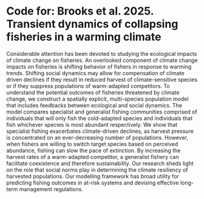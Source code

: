 # Code for: Brooks et al. 2025. Transient dynamics of collapsing fisheries in a warming climate

Considerable attention has been devoted to studying the ecological impacts of climate change on fisheries. An overlooked component of climate change impacts on fisheries is shifting behavior of fishers in response to warming trends. Shifting social dynamics may allow for compensation of climate driven declines if they result in reduced harvest of climate-sensitive species or if they suppress populations of warm-adapted competitors. To understand the potential outcomes of fisheries threatened by climate change, we construct a spatially explicit, multi-species population model that includes feedbacks between ecological and social dynamics. The model compares specialist and generalist fishing communities comprised of individuals that will only fish the cold-adapted species and individuals that fish whichever species is most abundant respectively. We show that specialist fishing exacerbates climate-driven declines, as harvest pressure is concentrated on an ever-decreasing number of populations. However, when fishers are willing to switch target species based on perceived abundance, fishing can slow the pace of extinction. By increasing the harvest rates of a warm-adapted competitor, a generalist fishery can facilitate coexistence and therefore sustainability. Our research sheds light on the role that social norms play in determining the climate resiliency of harvested populations. Our modelling framework has broad utility for predicting fishing outcomes in at-risk systems and devising effective long-term management regulations.
